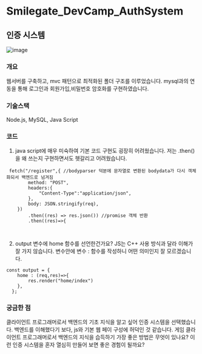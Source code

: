 # Smilegate_DevCamp_AuthSystem

## 인증 시스템 
![image](https://user-images.githubusercontent.com/94276637/209356162-85bfadee-c942-4e75-80c3-b92003724362.png)
### 개요<br>
웹서버를 구축하고, mvc 패턴으로 최적화된 폴더 구조를 이루었습니다. mysql과의 연동을 통해 로그인과 회원가입,비밀번호 암호화를 구현하였습니다.

### 기술스택<br>
Node.js, MySQL, Java Script

### 코드<br>
 1. java script에 매우 미숙하여 기본 코드 구현도 굉장히 어려웠습니다. 저는 .then()을 왜 쓰는지 구현하면서도 헷갈리고 어려웠습니다.<br>
```
 fetch("/register",{ //bodyparser 덕분에 문자열로 변환된 bodydata가 다시 객체화되서 백엔드로 넘겨짐
        method: "POST",
        headers:{
            "Content-Type":"application/json",
        },
        body: JSON.stringify(req),
    })
        .then((res) => res.json()) //promise 객체 반환
        .then((res)=>{ 
        
   
```
2. output 변수에 home 함수를 선언한건가요? JS는 C++ 사용 방식과 달라 이해가 잘 가지 않습니다.
변수안에 변수 : 함수를 작성하니 어떤 의미인지 잘 모르겠습니다.
```
const output = {
    home : (req,res)=>{
        res.render("home/index")
    },
  };
 ```
 
### 궁금한 점<br>

클라이언트 프로그래머로서 백엔드의 기초 지식을 알고 싶어 인증 시스템을 선택했습니다. 백엔드를 이해했다기 보다, js와 기본 웹 페이 구성에 허덕인 것 같습니다. 게임 클라이언트 프로그래머로서 백엔드의 지식을 습득하기 가장 좋은 방법은 무엇이 있나요? 이런 인증 시스템을 혼자 열심히 만들어 보면 좋은 경험이 될까요? 
